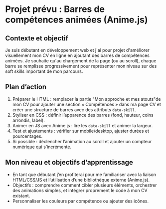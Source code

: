 # Projet prévu : Barres de compétences animées (Anime.js)

## Contexte et objectif
Je suis débutant en développement web et j'ai pour projet d'améliorer visuellement mon CV en ligne en ajoutant des barres de compétences animées. Je souhaite qu'au chargement de la page (ou au scroll), chaque barre se remplisse progressivement pour représenter mon niveau sur des soft skills important de mon parcours.

## Plan d’action
1. Préparer le HTML : remplacer la partie "Mon approche et mes atouts"de mon CV pour ajouter une section « Compétences » dans ma page CV et créer une structure de barres avec des attributs `data-skill`.  
2. Styliser en CSS : définir l’apparence des barres (fond, hauteur, coins arrondis, label).  
3. Animer en JS avec Anime.js : lire les `data-skill` et animer la largeur.
4. Test et ajustements : vérifier sur mobile/desktop, ajuster durées et pourcentages.  
5. Si possible : déclencher l’animation au scroll et ajouter un compteur numérique qui s’incrémente.

## Mon niveau et objectifs d’apprentissage
- En tant que débutant j’en profiterai pour me familiariser avec la liaison HTML/CSS/JS et l’utilisation d’une bibliothèque externe (Anime.js).  
- Objectifs : comprendre comment cibler plusieurs éléments, orchestrer des animations simples, et intégrer proprement le code à mon CV existant.
- Personnaliser les couleurs par compétence ou ajouter des icônes.

